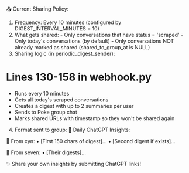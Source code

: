   📤 Current Sharing Policy:

  1. Frequency: Every 10 minutes (configured by DIGEST_INTERVAL_MINUTES = 10)
  2. What gets shared:
    - Only conversations that have status = 'scraped'
    - Only today's conversations (by default)
    - Only conversations NOT already marked as shared (shared_to_group_at is NULL)
  3. Sharing logic (in periodic_digest_sender):
  # Lines 130-158 in webhook.py
  - Runs every 10 minutes
  - Gets all today's scraped conversations
  - Creates a digest with up to 2 summaries per user
  - Sends to Poke group chat
  - Marks shared URLs with timestamp so they won't be shared again
  4. Format sent to group:
  🎯 Daily ChatGPT Insights:

  💭 From xyn:
    • [First 150 chars of digest]...
    • [Second digest if exists]...

  💭 From seven:
    • [Their digests]...

  ✨ Share your own insights by submitting ChatGPT links!

